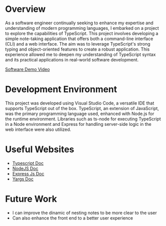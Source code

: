# Overview

As a software engineer continually seeking to enhance my expertise and understanding of modern programming languages, I embarked on a project to explore the capabilities of TypeScript. This project involves developing a simple note-taking application that offers both a command-line interface (CLI) and a web interface. The aim was to leverage TypeScript's strong typing and object-oriented features to create a robust application. This experience allowed me to deepen my understanding of TypeScript syntax and its practical applications in real-world software development.

[Software Demo Video](https://www.youtube.com/watch?v=N8BDUvAlZ3s&ab_channel=RonyCalderon)

# Development Environment

This project was developed using Visual Studio Code, a versatile IDE that supports TypeScript out of the box. TypeScript, an extension of JavaScript, was the primary programming language used, enhanced with Node.js for the runtime environment. Libraries such as ts-node for executing TypeScript in a Node environment and Express for handling server-side logic in the web interface were also utilized.

# Useful Websites

- [Typescript Doc](https://www.typescriptlang.org/docs/)
- [NodeJS Doc](https://nodejs.org/docs/latest/api/)
- [Express Js Doc](https://expressjs.com/)
- [Yargs Doc](https://yargs.js.org/docs/)

# Future Work

- I can improve the dinamic of nesting notes to be more clear to the user
- Can also enhance the front end to a better user experience